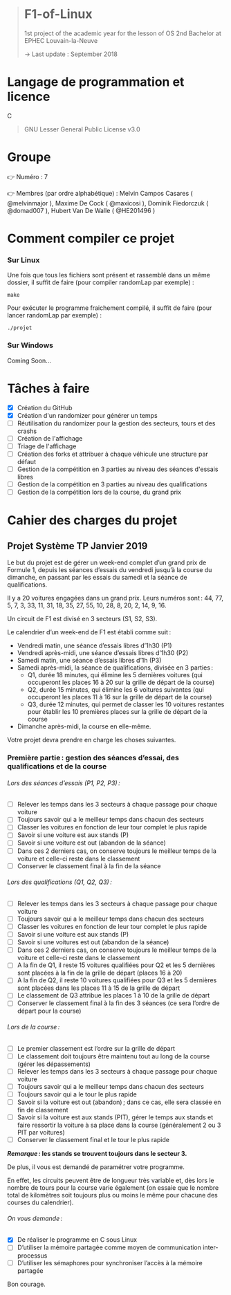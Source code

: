 ># F1-of-Linux
>1st project of the academic year for the lesson of OS 2nd Bachelor at EPHEC Louvain-la-Neuve
>
>-> Last update : September 2018

# Langage de programmation et licence
C
> GNU Lesser General Public License v3.0

# Groupe
:point_right: Numéro : 7

:point_right: Membres (par ordre alphabétique) : Melvin Campos Casares ( @melvinmajor ), Maxime De Cock ( @maxicosi ), Dominik Fiedorczuk ( @domad007 ), Hubert Van De Walle ( @HE201496 )

# Comment compiler ce projet
### Sur Linux
Une fois que tous les fichiers sont présent et rassemblé dans un même dossier, il suffit de faire (pour compiler randomLap par exemple) : 
```
make
```

Pour exécuter le programme fraichement compilé, il suffit de faire (pour lancer randomLap par exemple) :
```
./projet
```

### Sur Windows
Coming Soon...

# Tâches à faire
- [x] Création du GitHub
- [x] Création d'un randomizer pour générer un temps
- [ ] Réutilisation du randomizer pour la gestion des secteurs, tours et des crashs
- [ ] Création de l'affichage
- [ ] Triage de l'affichage
- [ ] Création des forks et attribuer à chaque véhicule une structure par défaut
- [ ] Gestion de la compétition en 3 parties au niveau des séances d'essais libres
- [ ] Gestion de la compétition en 3 parties au niveau des qualifications
- [ ] Gestion de la compétition lors de la course, du grand prix

# Cahier des charges du projet
## Projet Système TP Janvier 2019 
Le but du projet est de gérer un week-end complet d’un grand prix de Formule 1, depuis les séances d’essais du vendredi jusqu’à la course du dimanche, en passant par les essais du samedi et la séance de qualifications. 

Il y a 20 voitures engagées dans un grand prix. 
Leurs numéros sont : 44, 77, 5, 7, 3, 33, 11, 31, 18, 35, 27, 55, 10, 28, 8, 20, 2, 14, 9, 16. 

Un circuit de F1 est divisé en 3 secteurs (S1, S2, S3). 

Le calendrier d’un week-end de F1 est établi comme suit : 
- Vendredi matin, une séance d’essais libres d’1h30 (P1) 
- Vendredi après-midi, une séance d’essais libres d’1h30 (P2) 
- Samedi matin, une séance d’essais libres d’1h (P3) 
- Samedi après-midi, la séance de qualifications, divisée en 3 parties : 
  - Q1, durée 18 minutes, qui élimine les 5 dernières voitures (qui occuperont les places 16 à 20 sur la grille de départ de la course) 
  - Q2, durée 15 minutes, qui élimine les 6 voitures suivantes (qui occuperont les places 11 à 16 sur la grille de départ de la course) 
  - Q3, durée 12 minutes, qui permet de classer les 10 voitures restantes pour établir les 10 premières places sur la grille de départ de la course 
- Dimanche après-midi, la course en elle-même. 

Votre projet devra prendre en charge les choses suivantes. 

### Première partie : gestion des séances d’essai, des qualifications et de la course 
###### Lors des séances d’essais (P1, P2, P3) : 
- [ ] Relever les temps dans les 3 secteurs à chaque passage pour chaque voiture 
- [ ] Toujours savoir qui a le meilleur temps dans chacun des secteurs 
- [ ] Classer les voitures en fonction de leur tour complet le plus rapide 
- [ ] Savoir si une voiture est aux stands (P) 
- [ ] Savoir si une voiture est out (abandon de la séance) 
- [ ] Dans ces 2 derniers cas, on conserve toujours le meilleur temps de la voiture et celle-ci reste dans le classement 
- [ ] Conserver le classement final à la fin de la séance

###### Lors des qualifications (Q1, Q2, Q3) : 
- [ ] Relever les temps dans les 3 secteurs à chaque passage pour chaque voiture 
- [ ] Toujours savoir qui a le meilleur temps dans chacun des secteurs 
- [ ] Classer les voitures en fonction de leur tour complet le plus rapide 
- [ ] Savoir si une voiture est aux stands (P) 
- [ ] Savoir si une voitures est out (abandon de la séance) 
- [ ] Dans ces 2 derniers cas, on conserve toujours le meilleur temps de la voiture et celle-ci reste dans le classement 
- [ ] A la fin de Q1, il reste 15 voitures qualifiées pour Q2 et les 5 dernières sont placées à la fin de la grille de départ (places 16 à 20) 
- [ ] A la fin de Q2, il reste 10 voitures qualifiées pour Q3 et les 5 dernières sont placées dans les places 11 à 15 de la grille de départ 
- [ ] Le classement de Q3 attribue les places 1 à 10 de la grille de départ 
- [ ] Conserver le classement final à la fin des 3 séances (ce sera l’ordre de départ pour la course) 

###### Lors de la course : 
- [ ] Le premier classement est l’ordre sur la grille de départ 
- [ ] Le classement doit toujours être maintenu tout au long de la course (gérer les dépassements) 
- [ ] Relever les temps dans les 3 secteurs à chaque passage pour chaque voiture 
- [ ] Toujours savoir qui a le meilleur temps dans chacun des secteurs 
- [ ] Toujours savoir qui a le tour le plus rapide 
- [ ] Savoir si la voiture est out (abandon) ; dans ce cas, elle sera classée en fin de classement 
- [ ] Savoir si la voiture est aux stands (PIT), gérer le temps aux stands et faire ressortir la voiture à sa place dans la course (généralement 2 ou 3 PIT par voitures) 
- [ ] Conserver le classement final et le tour le plus rapide 

**_Remarque :_ les stands se trouvent toujours dans le secteur 3.**

De plus, il vous est demandé de paramétrer votre programme. 

En effet, les circuits peuvent être de longueur très variable et, dès lors le nombre de tours pour la course varie également (on essaie que le nombre total de kilomètres soit toujours plus ou moins le même pour chacune des courses du calendrier). 
 
###### On vous demande : 
- [x] De réaliser le programme en C sous Linux 
- [ ] D’utiliser la mémoire partagée comme moyen de communication inter-processus 
- [ ] D’utiliser les sémaphores pour synchroniser l’accès à la mémoire partagée 
 
Bon courage.
